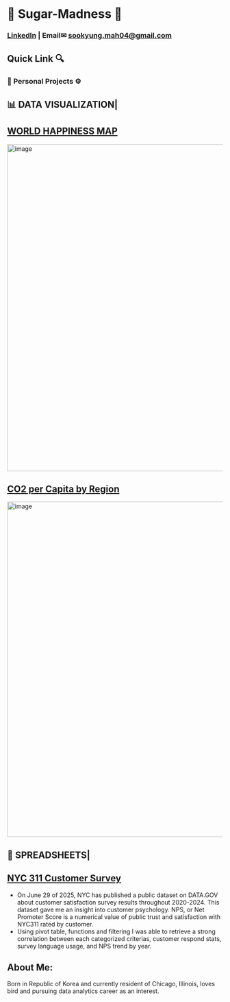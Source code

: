 # 🍰 Sugar-Madness 🍴

### [LinkedIn](https://www.linkedin.com/feed/) | Email✉ sookyung.mah04@gmail.com

## Quick Link 🔍
### 📄 Personal Projects ⚙
## 📊 DATA VISUALIZATION|
## [WORLD HAPPINESS MAP](https://public.tableau.com/app/profile/soo.kyung.mah/viz/WorldHappinessDataMap_17557810482750/10_Color-BlindDashboard)
<img width="895" height="763" alt="image" src="https://github.com/user-attachments/assets/15a09d34-05db-478d-a781-60daf3019196" />

## [CO2 per Capita by Region](https://public.tableau.com/app/profile/soo.kyung.mah/viz/CO2PerCapitaByRegion_17557955035620/2_1#1)
<img width="998" height="782" alt="image" src="https://github.com/user-attachments/assets/b0b37355-0673-47cf-bcd1-72572d9db107" />

## 📰 SPREADSHEETS|
## [NYC 311 Customer Survey](https://docs.google.com/spreadsheets/d/1_yhodbfNVuk6EmkKw1EmDwqMifFzOBZ7isYoeFnagnM/edit?usp=sharing)
- On June 29 of 2025, NYC has published a public dataset on DATA.GOV about customer satisfaction survey results throughout 2020-2024. This dataset gave me an insight into customer psychology. NPS, or Net Promoter Score is a numerical value of public trust and satisfaction with NYC311 rated by customer.
- Using pivot table, functions and filtering I was able to retrieve a strong correlation between each categorized criterias, customer respond stats, survey language usage, and NPS trend by year.

## 


## About Me:

Born in Republic of Korea and currently resident of Chicago, Illinois, loves bird and pursuing data analytics career as an interest.
